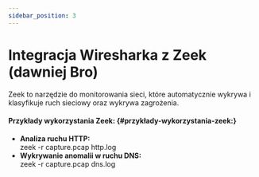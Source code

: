 ```yaml
---
sidebar_position: 3
---
```


# Integracja Wiresharka z Zeek (dawniej Bro)

Zeek to narzędzie do monitorowania sieci, które automatycznie wykrywa i klasyfikuje ruch sieciowy oraz wykrywa zagrożenia.

#### **Przykłady wykorzystania Zeek:** {#przykłady-wykorzystania-zeek:}

* **Analiza ruchu HTTP:**  
  zeek \-r capture.pcap http.log  
* **Wykrywanie anomalii w ruchu DNS:**  
  zeek \-r capture.pcap dns.log